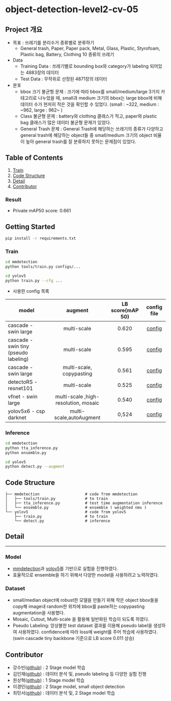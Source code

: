 # object-detection-level2-cv-05

## Project 개요
- 목표 : 쓰레기를 분리수거 종류별로 분류하기
  - General trash, Paper, Paper pack, Metal, Glass, Plastic, Styrofoam, Plastic bag, Battery, Clothing 10 종류의 쓰레기
- Data
  - Training Data : 쓰레기별로 bounding box와 category가 labeling 되어있는 4883장의 데이터
  - Test Data : 무작위로 선정된 4871장의 데이터
- 분포 
  - bbox 크기 불균형 문제 : 크기에 따라 bbox를 small/medium/large 3가지 카테고리로 나누었을 때, small과 medium 크기의 bbox는 large bbox에 비해 데이터 수가 현저히 작은 것을 확인할 수 있었다. (small : ~322, medium : ~962,  large : 962~ )
  - Class 불균형 문제 : battery와 clothing 클래스가 적고, paper와 plastic bag 클래스가 많은 데이터 불균형 문제가 있었다. 
  - General Trash 문제 : General Trash에 해당하는 쓰레기의 종류가 다양하고 general trash에 해당하는 object들 중 small/medium 크기의 object 비율이 높아 general trash를 잘 분류하지 못하는 문제점이 있었다. 

## Table of Contents
1. [Train](#Train)
2. [Code Structure](#code-structure)
3. [Detail](#detail)
4. [Contributor](#contributor)


### Result
- Private mAP50 score: 0.661



## Getting Started
```bash
pip install -r requirements.txt
```

### Train
```bash
cd mmdetection
python tools/train.py configs/...
```
```bash
cd yolov5
python train.py --cfg ...
```
- 사용한 config 목록

| model                                | augment                              | LB score(mAP 50) | config file                   |
|--------------------------------------|:------------------------------------:|:----------------:|:-----------------------------:|
| cascade - swin large                 | multi-scale                          | 0.620            |[config](https://github.com/boostcampaitech2/object-detection-level2-cv-05/blob/main/configs/cascade_swin/cascade_swin.py)|
| cascade - swin tiny (pseudo labeling)| multi-scale                          | 0.595            |[config](https://github.com/boostcampaitech2/object-detection-level2-cv-05/blob/main/configs/pseudo_swin_transformer/pseudo_swin_transformer.py)|
| cascade - swin large                 | multi-scale, copypasting             | 0.561            |[config](https://github.com/boostcampaitech2/object-detection-level2-cv-05/tree/main/configs/cascade_swin_fpn_copypasting/swin_transformer.py)                               |
| detectoRS - resnet101                | multi-scale                          | 0.525            |[config](https://github.com/boostcampaitech2/object-detection-level2-cv-05/blob/main/configs/detectors/detectors_htc_r101_rfp.py)|
| vfnet - swin large                   | multi-scale ,high-resolution, mosaic | 0.540            |[config](https://github.com/boostcampaitech2/object-detection-level2-cv-05/blob/main/configs/vfnet/vfnet_swin_large_pafpn.py)|
| yolov5x6 - csp darknet               | multi-scale,autoAugment              | 0,524            |[config](https://github.com/boostcampaitech2/object-detection-level2-cv-05/blob/main/yolov5/models/trash_yolov5x6.yaml)|



### Inference
```bash
cd mmdetection
python tta_inference.py
python ensemble.py
```
```bash
cd yolov5
python detect.py --augment
```



## Code Structure
```
├── mmdetection                    # code from mmdetection
│   ├── tools/train.py             # to train 
│   ├── tta_inference.py           # test time augmentation inference 
│   └── ensemble.py                # ensemble ( weighted nms )
└── yolov5                         # code from yolov5
    ├── train.py                   # to train 
    └── detect.py                  # inference
```


## Detail
---
### Model
- <a href = 'https://github.com/open-mmlab/mmdetection'>mmdetection</a>과 <a href = 'https://github.com/ultralytics/yolov5'>yolov5</a>를 기반으로 실험을 진행하였다.
- 효율적으로 ensemble을 하기 위해서 다양한 model을 사용하려고 노력하였다.



### Dataset
- small/median object에 robust한 모델을 만들기 위해 작은 object bbox들을 copy해 image내 random한 위치에 bbox를 paste하는 copypasting augmentation을 사용했다.
- Mosaic, Cutout, Multi-scale 을 활용해 일반화된 학습이 되도록 하였다. 
- Pseudo Labeling: 앙상블한 test dataset 결과를 이용해 pseudo label을 생성하여 사용하였다. confidence에 따라 loss에 weight를 주어 학습에 사용하였다. (swin cascade tiny backbone 기준으로 LB score 0.011 상승)




## Contributor
- 강수빈([github](https://github.com/suuuuuuuubin)) : 2 Stage model 학습
- 김인재([github](https://github.com/K-nowing)) : 데이터 분석 및, pseudo labeling 등 다양한 실험 진행
- 원상혁([github](https://github.com/wonsgong)) : 1 Stage model 학습
- 이경민([github](https://github.com/lkm2835)) : 2 Stage model, small object detection
- 최민서([github](https://github.com/minseo0214)) : 데이터 분석 및, 2 Stage model 학습


